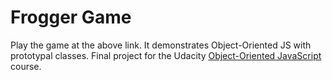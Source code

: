Frogger Game
===============================

Play the game at the above link. It demonstrates Object-Oriented JS with prototypal classes. Final project for the Udacity [Object-Oriented JavaScript](https://www.udacity.com/course/object-oriented-javascript--ud015) course.